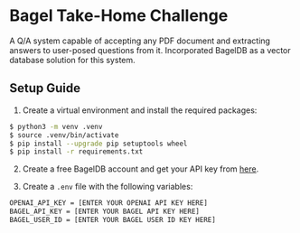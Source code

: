 # Bagel Take-Home Challenge
A Q/A system capable of accepting any PDF document and extracting answers to user-posed questions from it. Incorporated BagelDB as a vector database solution for this system.

## Setup Guide

1. Create a virtual environment and install the required packages:

```bash
$ python3 -m venv .venv
$ source .venv/bin/activate
$ pip install --upgrade pip setuptools wheel
$ pip install -r requirements.txt
```

2. Create a free BagelDB account and get your API key from [here](https://console.bageldb.ai/sign-in).

3. Create a `.env` file with the following variables:

```bash
OPENAI_API_KEY = [ENTER YOUR OPENAI API KEY HERE]
BAGEL_API_KEY = [ENTER YOUR BAGEL API KEY HERE]
BAGEL_USER_ID = [ENTER YOUR BAGEL USER ID KEY HERE]
```
